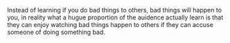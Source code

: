 
Instead of learning if you do bad things to others, bad things will happen to you, in reality what a hugue proportion of the auidence actually learn is that they can enjoy watching bad things happen to others if they can accuse someone of doing something bad.